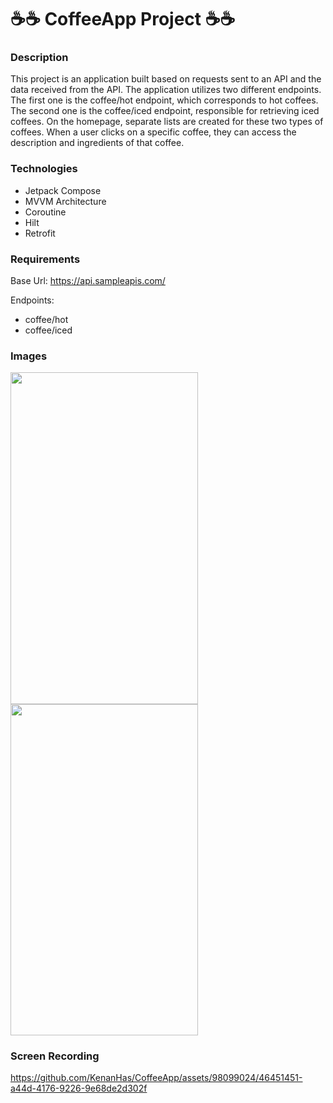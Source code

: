 # ☕☕ CoffeeApp Project ☕☕

### Description
This project is an application built based on requests sent to an API and the data received from the API. The application utilizes two different endpoints. The first one is the coffee/hot endpoint, which corresponds to hot coffees. The second one is the coffee/iced endpoint, responsible for retrieving iced coffees. On the homepage, separate lists are created for these two types of coffees. When a user clicks on a specific coffee, they can access the description and ingredients of that coffee.

### Technologies
- Jetpack Compose
- MVVM Architecture
- Coroutine
- Hilt
- Retrofit

### Requirements
Base Url: https://api.sampleapis.com/

Endpoints: 
- coffee/hot  
- coffee/iced

### Images
<img src="https://github.com/KenanHas/CoffeeApp/assets/98099024/01a05041-d128-4c3c-952d-793c29eb34d0" width="300" height="530.4" >
<img src="https://github.com/KenanHas/CoffeeApp/assets/98099024/dcbcb085-dbd4-4bd4-83b0-cf31fa741620" width="300" height="530.4" >

### Screen Recording
https://github.com/KenanHas/CoffeeApp/assets/98099024/46451451-a44d-4176-9226-9e68de2d302f

